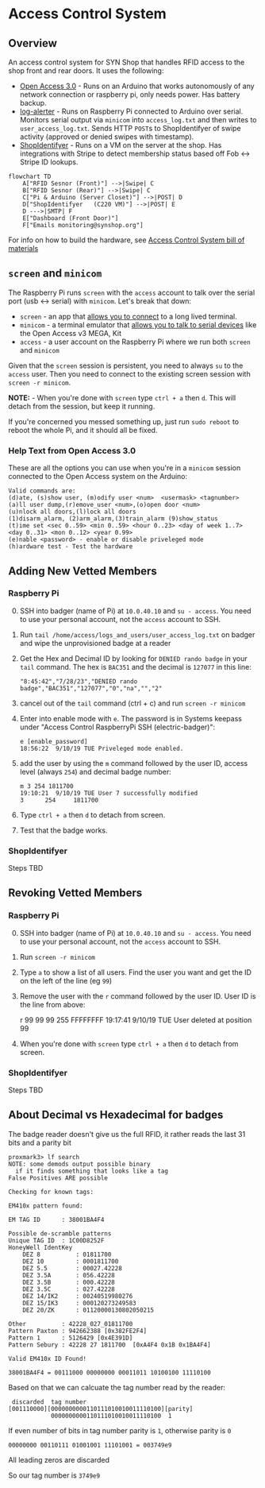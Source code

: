 # Access Control System

## Overview

An access control system for SYN Shop that handles RFID access to the shop front and rear doors.  It uses the following:

* [Open Access 3.0](https://www.accxproducts.com/wiki/index.php?title=Open_Access_3.0) - Runs on an Arduino that works autonomously of any network connection or raspberry pi, only needs power. Has battery backup. 
* [log-alerter](https://github.com/synshop/log-alerter) - Runs on Raspberry Pi connected to Arduino over serial.  Monitors serial output via `minicom`  into `access_log.txt` and then writes to `user_access_log.txt`. Sends HTTP `POST`s to ShopIdentifyer of swipe activity (approved or denied swipes with timestamp).
* [ShopIdentifyer](https://github.com/synshop/ShopIdentifyer) - Runs on a VM on the server at the shop.  Has integrations with Stripe to detect membership status based off Fob <-> Stripe ID lookups.

```mermaid
flowchart TD
    A["RFID Sesnor (Front)"] -->|Swipe| C
    B["RFID Sesnor (Rear)"] -->|Swipe| C
    C["Pi & Arduino (Server Closet)"] -->|POST| D
    D["ShopIdentifyer   (C220 VM)"] -->|POST| E
    D --->|SMTP| F
    E["Dashboard (Front Door)"]
    F["Emails monitoring@synshop.org"]
```

For info on how to build the hardware, see [Access Control System bill of materials](https://docs.google.com/spreadsheet/ccc?key=0As-Fbiasxp7CdC1ZWXZZVzRoRzdycnZjV19ZVW5WMFE#gid=2)

##  `screen` and `minicom`

The Raspberry Pi runs `screen` with the `access` account to talk over the serial port (usb <-> serial) with `minicom`. Let's break that down:

* `screen` - an app that [allows you to connect](https://en.wikipedia.org/wiki/GNU_Screen) to a long lived terminal. 
* `minicom` - a terminal emulator that [allows you to talk to serial devices](https://en.wikipedia.org/wiki/Minicom) like the Open Access v3 MEGA, Kit
* `access` - a user account on the Raspberry Pi where we run both `screen` and `minicom`

Given that the `screen` session is persistent, you need to always `su` to the `access` user.  Then you need to connect
to the existing screen session with `screen -r minicom`.

**NOTE:** - When you're done with `screen` type `ctrl + a` then `d`.  This will detach from the session, but
keep it running.

If you're concerned you messed something up, just run `sudo reboot` to reboot the whole Pi, and it should all be fixed.

### Help Text from Open Access 3.0

These are all the options you can use when you're in a `minicom` session connected to the Open Access system on the Arduino:
    
    Valid commands are:
    (d)ate, (s)show user, (m)odify user <num>  <usermask> <tagnumber>
    (a)ll user dump,(r)emove_user <num>,(o)open door <num>
    (u)nlock all doors,(l)lock all doors
    (1)disarm_alarm, (2)arm_alarm,(3)train_alarm (9)show_status
    (t)ime set <sec 0..59> <min 0..59> <hour 0..23> <day of week 1..7>
    <day 0..31> <mon 0..12> <year 0.99>
    (e)nable <password> - enable or disable priveleged mode
    (h)ardware test - Test the hardware
    


## Adding New Vetted Members

### Raspberry Pi
0. SSH into badger (name of Pi) at `10.0.40.10` and `su - access`. You need to use your personal account, not the `access` account to SSH.
1. Run  `tail /home/access/logs_and_users/user_access_log.txt` on badger and wipe the unprovisioned badge at a reader
3. Get the Hex and Decimal ID by looking for `DENIED rando badge` in your `tail` command. The hex is `BAC351` and the decimal is `127077` in this line:

    `"8:45:42","7/28/23","DENIED rando badge","BAC351","127077","0","na","","2"`

4. cancel out of the `tail` command (ctrl + c) and run `screen -r minicom`
5. Enter into enable mode with `e`. The password is in Systems keepass under "Access Control RaspberryPi SSH (electric-badger)":

    ```
    e [enable_password]
    18:56:22  9/10/19 TUE Priveleged mode enabled.
    ```
   
6. add the user by using the `m` command followed by the user ID, access level (always `254`) and decimal badge number:

    ```
    m 3 254 1811700
    19:10:21  9/10/19 TUE User 7 successfully modified
    3      254     1811700
    ```
7. Type `ctrl + a` then `d` to detach from screen.
8. Test that the badge works.

### ShopIdentifyer

Steps TBD

## Revoking Vetted Members

### Raspberry Pi
0. SSH into badger (name of Pi) at `10.0.40.10` and `su - access`. You need to use your personal account, not the `access` account to SSH. 
1. Run `screen -r minicom`
2. Type `a` to show a list of all users.  Find the user you want and get the ID on the left of the line (eg `99`)
3. Remove the user with the `r` command followed by the user ID. User ID is the line from above:

    r 99
    99 99     255     FFFFFFFF
    19:17:41  9/10/19 TUE User deleted at position 99
4. When you're done with `screen` type `ctrl + a` then `d` to detach from screen.

### ShopIdentifyer

Steps TBD

## About Decimal vs Hexadecimal for badges

The badge reader doesn't give us the full RFID, it rather reads the last 31 bits and a parity bit

```
proxmark3> lf search
NOTE: some demods output possible binary
  if it finds something that looks like a tag
False Positives ARE possible

Checking for known tags:

EM410x pattern found:

EM TAG ID      : 38001BA4F4

Possible de-scramble patterns
Unique TAG ID  : 1C00D8252F
HoneyWell IdentKey 
    DEZ 8          : 01811700
    DEZ 10         : 0001811700
    DEZ 5.5        : 00027.42228
    DEZ 3.5A       : 056.42228
    DEZ 3.5B       : 000.42228
    DEZ 3.5C       : 027.42228
    DEZ 14/IK2     : 00240519980276
    DEZ 15/IK3     : 000120273249583
    DEZ 20/ZK      : 01120000130802050215

Other          : 42228_027_01811700
Pattern Paxton : 942662388 [0x382FE2F4]
Pattern 1      : 5126429 [0x4E391D]
Pattern Sebury : 42228 27 1811700  [0xA4F4 0x1B 0x1BA4F4]

Valid EM410x ID Found!

38001BA4F4 = 00111000 00000000 00011011 10100100 11110100
```

Based on that we can calcuate the tag number read by the reader:

```
 discarded  tag number
[001110000][0000000000110111010010011110100][parity]
            0000000000110111010010011110100  1
```

If even number of bits in tag number parity is `1`, otherwise parity is `0`

```
00000000 00110111 01001001 11101001 = 003749e9
```

All leading zeros are discarded

So our tag number is `3749e9`
